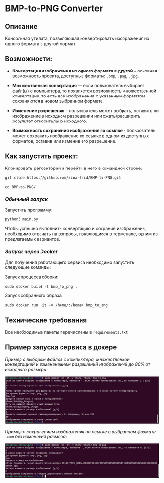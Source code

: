# BMP-to-PNG Converter
## Описание
Консольная утилита, позволяющая конвертировать изображения из одного формата в другой формат.


## Возможности:
- **Конвертация изображения из одного формата в другой** - основная возможность проекта, доступные форматы: `.bmp`, `.png`, `.jpg`.

- **Множественная конвертация** — если пользователь выбирает файл(ы) с компьютера, то появляется возможность множественной конвертации, то есть все изображения с указанным форматом сохраняются в новом выбранном формате.

- **Изменение разрешения** - пользователь может выбрать, оставить ли изображение в исходном разрешении или сжать/расширить результат относитьльно исходного.

- **Возможность сохранения изображения по ссылке** - пользователь может сохранить изображение по ссылке в одном из доступных форматов, оставив или изменив его разрешение.

## Как запустить проект:

Клонировать репозиторий и перейти в него в командной строке:
```
git clone https://github.com/zina-frid/BMP-to-PNG.git
```
```
cd BMP-to-PNG/
```
### ***Обычный запуск***

Запустить программу:
```
python3 main.py
```
Чтобы успешно выполнить конвертацию и сохрание изображений, необходимо отвечать на вопросы, появлющиеся в терменале, одним из предлагаемых вариантов.

### ***Запуск через Docker***
Для получения работающего сервиса необходимо запустить следующие команды:

Запуск процесса сборки:
```
sudo docker build -t bmp_to_png .
```
Запуск собранного образа:
```
sudo docker run -it -v /home/:/home/ bmp_to_png
```

## Технические требования
Все необходимые пакеты перечислены в ```requirements.txt```

## Пример запуска сервиса в докере

*Пример с выбором файлов с компьютера, множественной конвертацией и измененением разрешений изображений до 80% от исходного размера:*

![path_example](src_for_readme/path_example.png)

*Пример с сохранением изображения по ссылке в выбранном формате `.bmp` без изменения размера:*

![url_example](src_for_readme/url_example.png)